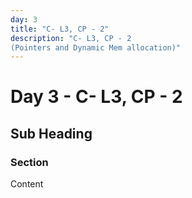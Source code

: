 ```yaml
---
day: 3
title: "C- L3, CP - 2"
description: "C- L3, CP - 2
(Pointers and Dynamic Mem allocation)"
---
```


# Day 3 - C- L3, CP - 2

<!-- Course content goes here -->

## Sub Heading

### Section
Content
